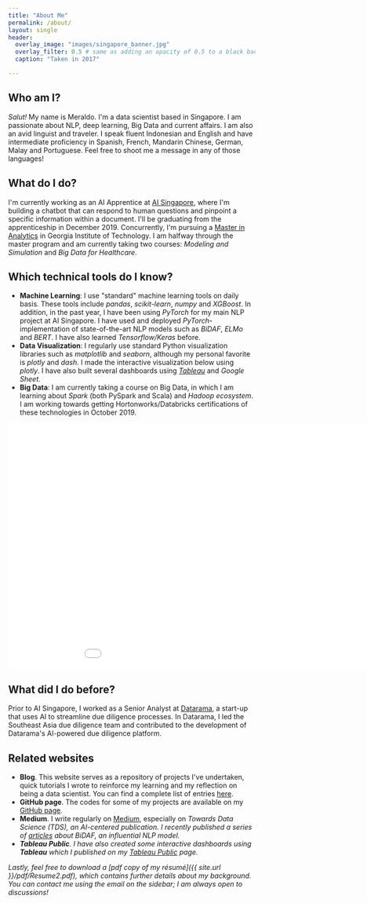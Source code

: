 ```yaml
---
title: "About Me"
permalink: /about/
layout: single
header:
  overlay_image: "images/singapore_banner.jpg"
  overlay_filter: 0.5 # same as adding an opacity of 0.5 to a black background
  caption: "Taken in 2017"

---
```

## Who am I?
 *Salut!* My name is Meraldo. I'm a data scientist based in Singapore. I am passionate about NLP, deep learning, Big Data and current affairs. I am also an avid linguist and traveler. I speak fluent Indonesian and English and have intermediate proficiency in  Spanish, French, Mandarin Chinese, German, Malay and Portuguese. Feel free to shoot me a message in any of those languages!

## What do I do?
I'm currently working as an AI Apprentice at [AI Singapore](https://www.aisingapore.org/), where I'm building a chatbot that can respond to human questions and pinpoint a specific information within a document. I'll be graduating from the apprenticeship in December 2019. Concurrently, I'm pursuing a [Master in Analytics](http://www.analytics.gatech.edu/) in Georgia Institute of Technology. I am halfway through the master program and am currently taking two courses: *Modeling and Simulation* and *Big Data for Healthcare*.

## Which technical tools do I know?
- **Machine Learning**: I use "standard" machine learning tools on daily basis. These tools include *pandas*, *scikit-learn*, *numpy* and *XGBoost*. In addition, in the past year, I have been using *PyTorch* for my main NLP project at AI Singapore. I have used and deployed *PyTorch*-implementation of state-of-the-art NLP models such as *BiDAF*, *ELMo* and *BERT*.  I have also learned *Tensorflow/Keras* before.
- **Data Visualization**: I regularly use standard Python visualization libraries such as *matplotlib* and *seaborn*, although my personal favorite is *plotly* and *dash*. I made the interactive visualization below using *plotly*. I have also built several dashboards using [*Tableau*](https://public.tableau.com/profile/meraldo.antonio#!/) and *Google Sheet.*
- **Big Data**: I am currently taking a course on Big Data, in which I am learning about *Spark* (both PySpark and Scala) and *Hadoop ecosystem*. I am working towards getting Hortonworks/Databricks certifications of these technologies in October 2019.

<p style="text-align: center;">
<iframe seamless frameborder="0" src="{{ site.url }}/graphs/expertise.html" width = '1000' height = '500' scrolling='no' ></iframe>   
</p>

## What did I do before?
Prior to AI Singapore, I worked as a Senior Analyst at [Datarama](https://datarama.com), a start-up that uses AI to streamline due diligence processes. In Datarama, I led the Southeast Asia due diligence team and contributed to the development of Datarama's AI-powered due diligence platform.

## Related websites
- **Blog**. This website serves as a repository of projects I've undertaken, quick tutorials I wrote to reinforce my learning and my reflection on being a data scientist. You can find a complete list of entries <a href = "https://meraldoantonio.github.io/blogposts/">here</a>.
- **GitHub page**. The codes for some of my projects are available on my [GitHub page](https://github.com/meraldoantonio).
- **Medium**. I write regularly on [Medium](https://medium.com/@meraldo.antonio), especially on <i>Towards Data Science (TDS)<i>, an AI-centered publication. I recently published a series of [articles](https://towardsdatascience.com/modeling-and-output-layers-in-bidaf-an-illustrated-guide-with-minions-f2e101a10d83) about BiDAF, an influential NLP model.
- **Tableau Public**. I have also created some interactive dashboards using **Tableau** which I published on my [Tableau Public](https://public.tableau.com/profile/meraldo.antonio#!/) page.

Lastly, feel free to download a [pdf copy of my résumé]({{ site.url }}/pdf/Resume2.pdf), which contains further details about my background. You can contact me using the email on the sidebar; I am always open to discussions!
